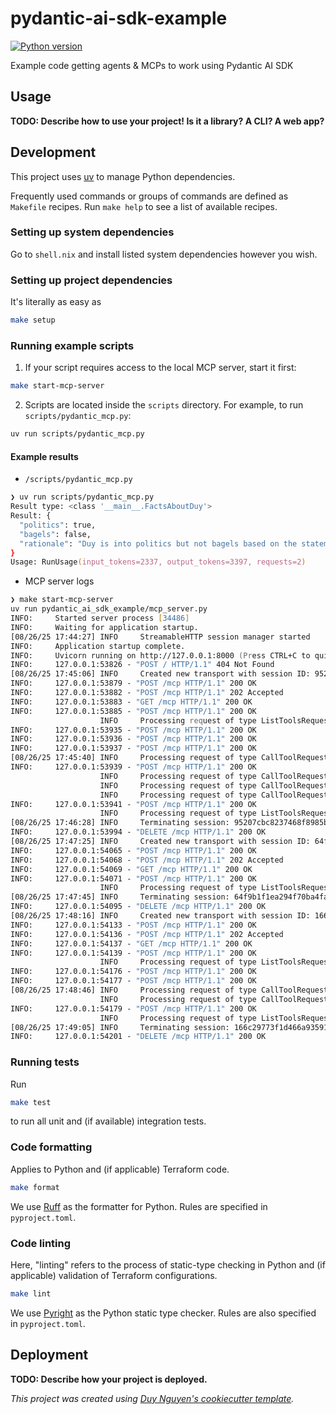 # pydantic-ai-sdk-example

[![Python version](https://img.shields.io/badge/python_version-3.12-blue)](https://github.com/psf/black)

Example code getting agents & MCPs to work using Pydantic AI SDK

## Usage

**TODO: Describe how to use your project! Is it a library? A CLI? A web app?**

## Development

This project uses [uv](https://docs.astral.sh/uv/) to manage Python dependencies.

Frequently used commands or groups of commands are defined as `Makefile` recipes. Run `make help` to see a list of available recipes.

### Setting up system dependencies

Go to `shell.nix` and install listed system dependencies however you wish.

### Setting up project dependencies

It's literally as easy as

```zsh
make setup
```

### Running example scripts

1. If your script requires access to the local MCP server, start it first:

```zsh
make start-mcp-server
```

2. Scripts are located inside the `scripts` directory. For example, to run `scripts/pydantic_mcp.py`:

```zsh
uv run scripts/pydantic_mcp.py
```

#### Example results

- `/scripts/pydantic_mcp.py`

```zsh
❯ uv run scripts/pydantic_mcp.py
Result type: <class '__main__.FactsAboutDuy'>
Result: {
  "politics": true,
  "bagels": false,
  "rationale": "Duy is into politics but not bagels based on the statement \"Duy is into politics, pizzas, and the Pythagoras theorem\"."
}
Usage: RunUsage(input_tokens=2337, output_tokens=3397, requests=2)
```

- MCP server logs

```zsh
❯ make start-mcp-server
uv run pydantic_ai_sdk_example/mcp_server.py
INFO:     Started server process [34486]
INFO:     Waiting for application startup.
[08/26/25 17:44:27] INFO     StreamableHTTP session manager started                                                                                                                                                                                         streamable_http_manager.py:110
INFO:     Application startup complete.
INFO:     Uvicorn running on http://127.0.0.1:8000 (Press CTRL+C to quit)
INFO:     127.0.0.1:53826 - "POST / HTTP/1.1" 404 Not Found
[08/26/25 17:45:06] INFO     Created new transport with session ID: 95207cbc8237468f8985bd806ea27346                                                                                                                                                        streamable_http_manager.py:233
INFO:     127.0.0.1:53879 - "POST /mcp HTTP/1.1" 200 OK
INFO:     127.0.0.1:53882 - "POST /mcp HTTP/1.1" 202 Accepted
INFO:     127.0.0.1:53883 - "GET /mcp HTTP/1.1" 200 OK
INFO:     127.0.0.1:53885 - "POST /mcp HTTP/1.1" 200 OK
                    INFO     Processing request of type ListToolsRequest                                                                                                                                                                                                     server.py:624
INFO:     127.0.0.1:53935 - "POST /mcp HTTP/1.1" 200 OK
INFO:     127.0.0.1:53936 - "POST /mcp HTTP/1.1" 200 OK
INFO:     127.0.0.1:53937 - "POST /mcp HTTP/1.1" 200 OK
[08/26/25 17:45:40] INFO     Processing request of type CallToolRequest                                                                                                                                                                                                      server.py:624
INFO:     127.0.0.1:53939 - "POST /mcp HTTP/1.1" 200 OK
                    INFO     Processing request of type CallToolRequest                                                                                                                                                                                                      server.py:624
                    INFO     Processing request of type CallToolRequest                                                                                                                                                                                                      server.py:624
                    INFO     Processing request of type CallToolRequest                                                                                                                                                                                                      server.py:624
INFO:     127.0.0.1:53941 - "POST /mcp HTTP/1.1" 200 OK
                    INFO     Processing request of type ListToolsRequest                                                                                                                                                                                                     server.py:624
[08/26/25 17:46:28] INFO     Terminating session: 95207cbc8237468f8985bd806ea27346                                                                                                                                                                                  streamable_http.py:630
INFO:     127.0.0.1:53994 - "DELETE /mcp HTTP/1.1" 200 OK
[08/26/25 17:47:25] INFO     Created new transport with session ID: 64f9b1f1ea294f70ba4fa71af4609119                                                                                                                                                        streamable_http_manager.py:233
INFO:     127.0.0.1:54065 - "POST /mcp HTTP/1.1" 200 OK
INFO:     127.0.0.1:54068 - "POST /mcp HTTP/1.1" 202 Accepted
INFO:     127.0.0.1:54069 - "GET /mcp HTTP/1.1" 200 OK
INFO:     127.0.0.1:54071 - "POST /mcp HTTP/1.1" 200 OK
                    INFO     Processing request of type ListToolsRequest                                                                                                                                                                                                     server.py:624
[08/26/25 17:47:45] INFO     Terminating session: 64f9b1f1ea294f70ba4fa71af4609119                                                                                                                                                                                  streamable_http.py:630
INFO:     127.0.0.1:54095 - "DELETE /mcp HTTP/1.1" 200 OK
[08/26/25 17:48:16] INFO     Created new transport with session ID: 166c29773f1d466a935919fa0e3a9fc3                                                                                                                                                        streamable_http_manager.py:233
INFO:     127.0.0.1:54133 - "POST /mcp HTTP/1.1" 200 OK
INFO:     127.0.0.1:54136 - "POST /mcp HTTP/1.1" 202 Accepted
INFO:     127.0.0.1:54137 - "GET /mcp HTTP/1.1" 200 OK
INFO:     127.0.0.1:54139 - "POST /mcp HTTP/1.1" 200 OK
                    INFO     Processing request of type ListToolsRequest                                                                                                                                                                                                     server.py:624
INFO:     127.0.0.1:54176 - "POST /mcp HTTP/1.1" 200 OK
INFO:     127.0.0.1:54177 - "POST /mcp HTTP/1.1" 200 OK
[08/26/25 17:48:46] INFO     Processing request of type CallToolRequest                                                                                                                                                                                                      server.py:624
                    INFO     Processing request of type CallToolRequest                                                                                                                                                                                                      server.py:624
INFO:     127.0.0.1:54179 - "POST /mcp HTTP/1.1" 200 OK
                    INFO     Processing request of type ListToolsRequest                                                                                                                                                                                                     server.py:624
[08/26/25 17:49:05] INFO     Terminating session: 166c29773f1d466a935919fa0e3a9fc3                                                                                                                                                                                  streamable_http.py:630
INFO:     127.0.0.1:54201 - "DELETE /mcp HTTP/1.1" 200 OK
```

### Running tests

Run

```zsh
make test
```

to run all unit and (if available) integration tests.

### Code formatting

Applies to Python and (if applicable) Terraform code.

```zsh
make format
```

We use [Ruff](https://docs.astral.sh/ruff/) as the formatter for Python. Rules are specified in `pyproject.toml`.

### Code linting

Here, "linting" refers to the process of static-type checking in Python and (if applicable) validation of Terraform configurations.

```zsh
make lint
```

We use [Pyright](https://github.com/microsoft/pyright) as the Python static type checker. Rules are also specified in `pyproject.toml`.

## Deployment

**TODO: Describe how your project is deployed.**

_This project was created using [Duy Nguyen's cookiecutter template](https://github.com/duynguyen158/cookiecutter-python)._
